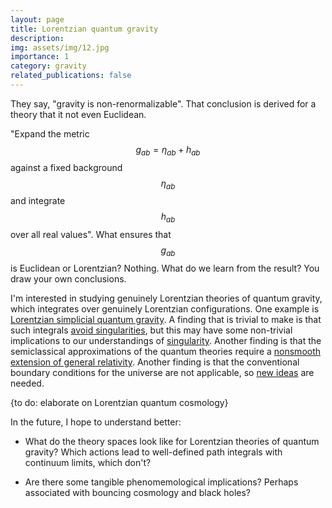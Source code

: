 ```yaml
---
layout: page
title: Lorentzian quantum gravity
description: 
img: assets/img/12.jpg
importance: 1
category: gravity
related_publications: false
---
```


They say, "gravity is non-renormalizable". That conclusion is derived for a theory that it not even Euclidean. 

"Expand the metric $$g_{ab}=\eta_{ab}+h_{ab}$$ against a fixed background $$\eta_{ab}$$ and integrate $$h_{ab}$$ over all real values". What ensures that $$g_{ab}$$ is Euclidean or Lorentzian? Nothing. What do we learn from the result? You draw your own conclusions.

I'm interested in studying genuinely Lorentzian theories of quantum gravity, which integrates over genuinely Lorentzian configurations. One example is [Lorentzian simplicial quantum gravity](https://arxiv.org/abs/2110.05953). A finding that is trivial to make is that such integrals [avoid singularities](https://arxiv.org/abs/2204.12304), but this may have some non-trivial implications to our understandings of [singularity](../singularity/). Another finding is that the semiclassical approximations of the quantum theories require a [nonsmooth extension of general relativity](../nonsmooth). Another finding is that the conventional boundary conditions for the universe are not applicable, so [new ideas](../boundary-condition) are needed.

{to do: elaborate on Lorentzian quantum cosmology}

In the future, I hope to understand better:

- What do the theory spaces look like for Lorentzian theories of quantum gravity? Which actions lead to well-defined path integrals with continuum limits, which don't?

- Are there some tangible phenomemological implications? Perhaps associated with bouncing cosmology and black holes?